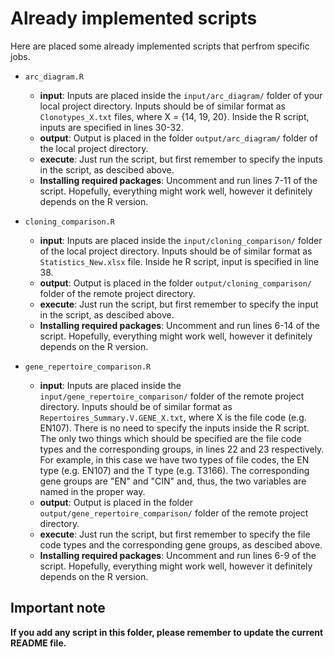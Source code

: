 # Already implemented scripts
Here are placed some already implemented scripts that perfrom specific jobs.

- `arc_diagram.R`
  - **input**: Inputs are placed inside the `input/arc_diagram/` folder of your local project directory. Inputs should be of similar format as `Clonotypes_X.txt` files, where X = {14, 19, 20}. Inside the R script, inputs are specified in lines 30-32.
  - **output**: Output is placed in the folder `output/arc_diagram/` folder of the local project directory.
  - **execute**: Just run the script, but first remember to specify the inputs in the script, as descibed above.
  - **Installing required packages**: Uncomment and run lines 7-11 of the script. Hopefully, everything might work well, however it definitely depends on the R version.


- `cloning_comparison.R`
  - **input**: Inputs are placed inside the `input/cloning_comparison/` folder of the local project directory. Inputs should be of similar format as `Statistics_New.xlsx` file. Inside he R script, input is specified in line 38.   
  - **output**: Output is placed in the folder `output/cloning_comparison/` folder of the remote project directory.
  - **execute**: Just run the script, but first remember to specify the input in the script, as descibed above.
  - **Installing required packages**: Uncomment and run lines 6-14 of the script. Hopefully, everything might work well, however it definitely depends on the R version.

- `gene_repertoire_comparison.R`
  - **input**: Inputs are placed inside the `input/gene_repertoire_comparison/` folder of the remote project directory. Inputs should be of similar format as `Repertoires_Summary.V.GENE_X.txt`, where X is the file code (e.g. EN107). There is no need to specify the inputs inside the R script. The only two things which should be specified are the file code types and the corresponding groups, in lines 22 and 23 respectively. For example, in this case we have two types of file codes, the EN type (e.g. EN107) and the T type (e.g. T3166). The corresponding gene groups are "EN" and "CIN" and, thus, the two variables are named in the proper way.
  - **output**: Output is placed in the folder `output/gene_repertoire_comparison/` folder of the remote project directory.
  - **execute**: Just run the script, but first remember to specify the file code types and the corresponding gene groups, as descibed above.
  - **Installing required packages**: Uncomment and run lines 6-9 of the script. Hopefully, everything might work well, however it definitely depends on the R version.


## Important note
**If you add any script in this folder, please remember to update the current README file.**
